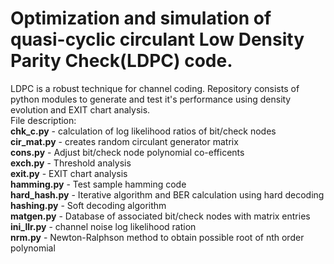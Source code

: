 # Optimization and simulation of quasi-cyclic circulant Low Density Parity Check(LDPC) code.
LDPC is a robust technique for channel coding. Repository consists of python modules to generate and test it's performance using density evolution and EXIT chart analysis.<br />
File description:<br />
**chk_c.py** - calculation of log likelihood ratios of bit/check nodes <br />
**cir_mat.py** - creates random circulant generator matrix <br />
**cons.py** - Adjust bit/check node polynomial co-efficents<br />
**exch.py** - Threshold analysis<br />
**exit.py** - EXIT chart analysis<br />
**hamming.py** - Test sample hamming code<br />
**hard_hash.py** - Iterative algorithm and BER calculation using hard decoding<br />
**hashing.py** - Soft decoding algorithm <br />
**matgen.py** - Database of associated bit/check nodes with matrix entries<br />
**ini_llr.py** - channel noise log likelihood ration<br />
**nrm.py** - Newton-Ralphson method to obtain possible root of nth order polynomial<br />






